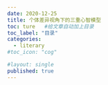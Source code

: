 ```yaml
---
date: 2020-12-25
title: 个体差异视角下的三重心智模型
toc: ture   #给文章自动加上目录
toc_label: "目录"
categories:
  - literary
#toc_icon: "cog"

#layout: single
published: true
---
```



